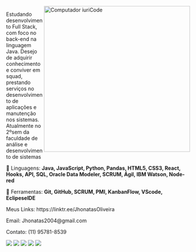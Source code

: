 <img src="https://raw.githubusercontent.com/MicaelliMedeiros/micaellimedeiros/master/image/computer-illustration.png" min-width="400px" max-width="400px" width="400px" align="right" alt="Computador iuriCode">

<p align="left"> 
Estudando desenvolvimento Full Stack, com foco no back-end na linguagem Java. Desejo de adquirir conhecimento e conviver em squad, prestando serviços no desenvolvimento de aplicações e manutenção nos sistemas. Atualmente no 2ºsem da faculdade de análise e desenvolvimento de sistemas</p>

<p align="left">
  🦄 Linguagens: <strong> Java, JavaScript, Python, Pandas, HTML5, CSS3, React, Hooks, API, SQL, Oracle Data
Modeler, SCRUM, Ágil, IBM Watson, Node-red</strong>
</p>

<p align="left">
  💼 Ferramentas: <strong>Git, GitHub, SCRUM, PMI, KanbanFlow, VScode, EclipeseIDE</strong>
</p>

<p align="left">
  Meus Links: https://linktr.ee/JhonatasOliveira
</p>

<p align="left">
  Email: Jhonatas2004@gmail.com
</p>

<p align="left">
  Contato: (11) 95781-8539
</p>

<p align="left">
  <a href="#" alt="Gmail">
  <img src="https://img.shields.io/badge/-Gmail-FF0000?style=flat-square&labelColor=FF0000&logo=gmail&logoColor=white&link=LINK-DO-SEU-EMAIL" /></a>

  <a href="#" alt="Linkedin">
  <img src="https://img.shields.io/badge/-Linkedin-0e76a8?style=flat-square&logo=Linkedin&logoColor=white&link=LINK-DO-SEU-LINKEDIN" /></a>

  <a href="#" alt="WhatsApp">
  <img src="https://img.shields.io/badge/-WhatsApp-25d366?style=flat-square&labelColor=25d366&logo=whatsapp&logoColor=white&link=API-DO-SEU-WHATSAPP"/></a>

  <a href="#" alt="Facebook">
  <img src="https://img.shields.io/badge/-Facebook-3b5998?style=flat-square&labelColor=3b5998&logo=facebook&logoColor=white&link=LINK-DO-SEU-FACEBOOK"/></a>

  <a href="#" alt="Instagram">
  <img src="https://img.shields.io/badge/-Instagram-DF0174?style=flat-square&labelColor=DF0174&logo=instagram&logoColor=white&link=LINK-DO-SEU-INSTAGRAM"/></a>
</p>  
